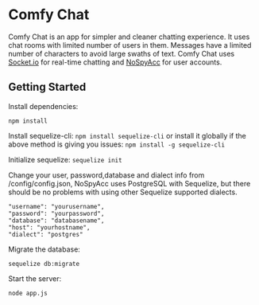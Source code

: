 # Comfy Chat
Comfy Chat is an app for simpler and cleaner chatting experience. It uses chat rooms with limited number of users in them. Messages have a limited number of characters to avoid large swaths of text. 
Comfy Chat uses [Socket.io](https://socket.io/) for real-time chatting and [NoSpyAcc](https://github.com/parmezan38/nospyacc) for user accounts.

## Getting Started

Install dependencies:

```npm install```

Install sequelize-cli:
```npm install sequelize-cli```
or install it globally if the above method is giving you issues:
```npm install -g sequelize-cli```

Initialize sequelize:
```sequelize init```

Change your user, password,database and dialect info from /config/config.json, NoSpyAcc uses PostgreSQL with Sequelize, but there should be no problems with using other Sequelize supported dialects.
```
"username": "yourusername",
"password": "yourpassword",
"database": "databasename",
"host": "yourhostname",
"dialect": "postgres"
```
Migrate the database:

```sequelize db:migrate```

Start the server:

```node app.js```
